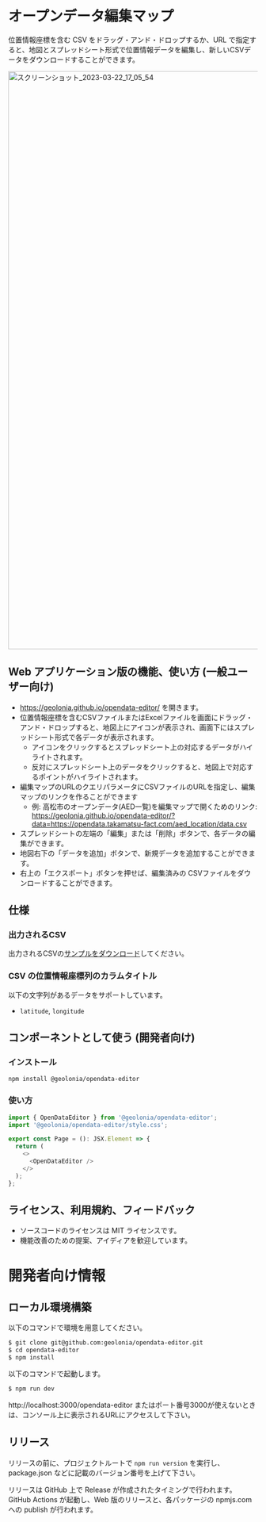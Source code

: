 # オープンデータ編集マップ

位置情報座標を含む CSV をドラッグ・アンド・ドロップするか、URL で指定すると、地図とスプレッドシート形式で位置情報データを編集し、新しいCSVデータをダウンロードすることができます。

<img width="1166" alt="スクリーンショット_2023-03-22_17_05_54" src="https://user-images.githubusercontent.com/1124652/226838649-d24c1d43-6832-461f-a74d-b50d2ceba455.png">

## Web アプリケーション版の機能、使い方 (一般ユーザー向け)

- https://geolonia.github.io/opendata-editor/ を開きます。
- 位置情報座標を含むCSVファイルまたはExcelファイルを画面にドラッグ・アンド・ドロップすると、地図上にアイコンが表示され、画面下にはスプレッドシート形式で各データが表示されます。
  - アイコンをクリックするとスプレッドシート上の対応するデータがハイライトされます。
  - 反対にスプレッドシート上のデータをクリックすると、地図上で対応するポイントがハイライトされます。
- 編集マップのURLのクエリパラメータにCSVファイルのURLを指定し、編集マップのリンクを作ることができます
  - 例: 高松市のオープンデータ(AED一覧)を編集マップで開くためのリンク: https://geolonia.github.io/opendata-editor/?data=https://opendata.takamatsu-fact.com/aed_location/data.csv
- スプレッドシートの左端の「編集」または「削除」ボタンで、各データの編集ができます。
- 地図右下の「データを追加」ボタンで、新規データを追加することができます。
- 右上の「エクスポート」ボタンを押せば、編集済みの CSVファイルをダウンロードすることができます。

## 仕様

### 出力されるCSV

出力されるCSVの[サンプルをダウンロード](https://opendata.takamatsu-fact.com/aed_location/data.csv)してください。

### CSV の位置情報座標列のカラムタイトル

以下の文字列があるデータをサポートしています。

- `latitude`, `longitude`

## コンポーネントとして使う (開発者向け)

### インストール

```shell
npm install @geolonia/opendata-editor
```

### 使い方

```typescript
import { OpenDataEditor } from '@geolonia/opendata-editor';
import '@geolonia/opendata-editor/style.css';

export const Page = (): JSX.Element => {
  return (
    <>
      <OpenDataEditor />
    </>
  );
};
```

## ライセンス、利用規約、フィードバック

- ソースコードのライセンスは MIT ライセンスです。
- 機能改善のための提案、アイディアを歓迎しています。

# 開発者向け情報

## ローカル環境構築

以下のコマンドで環境を用意してください。

```sh
$ git clone git@github.com:geolonia/opendata-editor.git
$ cd opendata-editor
$ npm install
```

以下のコマンドで起動します。

```sh
$ npm run dev
```

http://localhost:3000/opendata-editor またはポート番号3000が使えないときは、コンソール上に表示されるURLにアクセスして下さい。

## リリース

リリースの前に、プロジェクトルートで `npm run version` を実行し、package.json などに記載のバージョン番号を上げて下さい。

リリースは GitHub 上で Release が作成されたタイミングで行われます。  
GitHub Actions が起動し、Web 版のリリースと、各パッケージの npmjs.com への publish が行われます。

